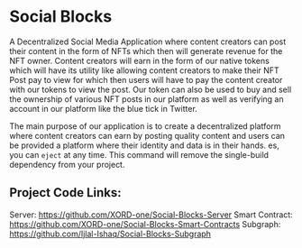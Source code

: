 # Social Blocks

A Decentralized Social Media Application where content creators can post their content in the form of NFTs which then will generate revenue for the NFT owner. Content creators will earn in the form of our native tokens which will have its utility like allowing content creators to make their NFT Post pay to view for which then users will have to pay the content creator with our tokens to view the post. Our token can also be used to buy and sell the ownership of various NFT posts in our platform as well as verifying an account in our platform like the blue tick in Twitter.

The main purpose of our application is to create a decentralized platform where content creators can earn by posting quality content and users can be provided a platform where their identity and data is in their hands. es, you can `eject` at any time. This command will remove the single-build dependency from your project.

## Project Code Links:
Server: 
https://github.com/XORD-one/Social-Blocks-Server 
Smart Contract: 
https://github.com/XORD-one/Social-Blocks-Smart-Contracts 
Subgraph: 
https://github.com/Ijlal-Ishaq/Social-Blocks-Subgraph
